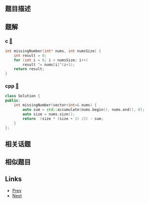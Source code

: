 
# [](https://leetcode-cn.com/problems/missing-number)

## 题目描述



## 题解

### c [🔗](missing-number.c) 
```c
int missingNumber(int* nums, int numsSize) {
    int result = 0;
    for (int i = 0; i < numsSize; i++)
        result ^= nums[i]^(i+1);
    return result;
}
```
### cpp [🔗](missing-number.cpp) 
```cpp
class Solution {
public:
    int missingNumber(vector<int>& nums) {
        auto sum = std::accumulate(nums.begin(), nums.end(), 0);
        auto size = nums.size();
        return  (size * (size + 1) /2) - sum;
    }
};
```


## 相关话题



## 相似题目



## Links

- [Prev](../palindrome-permutation/README.md) 
- [Next](../closest-binary-search-tree-value/README.md) 

